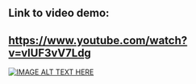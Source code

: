 ## Link to video demo:
## https://www.youtube.com/watch?v=vlUF3vV7Ldg
[![IMAGE ALT TEXT HERE](https://img.youtube.com/vi/YOUTUBE_VIDEO_ID_HERE/0.jpg)](https://www.youtube.com/watch?v=YOUTUBE_VIDEO_ID_HERE)
